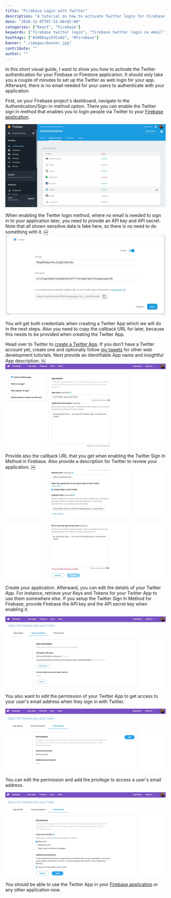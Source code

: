 ```yaml
---
title: "Firebase Login with Twitter"
description: "A tutorial on how to activate Twitter login for Firebase or Firestore where no email is required. After enabling the sign in method in Firebase, you have to create a Twitter App ..."
date: "2018-12-07T07:52:46+02:00"
categories: ["React", "Firebase"]
keywords: ["firebase twitter login", "firebase twitter login no email", "firebase login with twitter", "firebase twitter sign in", "firebase twitter login web"]
hashtags: ["#100DaysOfCode", "#Firebase"]
banner: "./images/banner.jpg"
contribute: ""
author: ""
---
```


<Sponsorship />

<ReactFirebaseBook />

In this short visual guide, I want to show you how to activate the Twitter authentication for your Firebase or Firestore application. It should only take you a couple of minutes to set up the Twitter as web login for your app. Afterward, there is no email needed for your users to authenticate with your application.

First, on your Firebase project's dashboard, navigate to the Authentication/Sign-in method option. There you can enable the Twitter sign in method that enables you to login people via Twitter to your [Firebase application](/complete-firebase-authentication-react-tutorial).

![firebase sign in methods](./images/banner.jpg)

When enabling the Twitter login method, where no email is needed to sign in to your application later, you need to provide an API key and API secret. Note that all shown sensitive data is fake here, so there is no need to do something with it.
￼
![firebase twitter login web](./images/firebase-sign-in-method-twitter.jpg)

You will get both credentials when creating a Twitter App which we will do in the next steps. Also you need to copy the callback URL for later, because this needs to be provided when creating the Twitter App.

Head over to Twitter to [create a Twitter App](https://developer.twitter.com/en/apps/create). If you don't have a Twitter account yet, create one and optionally follow [my tweets](https://twitter.com/rwieruch) for other web development tutorials. Next provide an identifiable App name and insightful App description.
￼
![twitter app create name description](./images/twitter-app-create-name-description.jpg)

Provide also the callback URL that you get when enabling the Twitter Sign In Method in Firebase. Also provide a description for Twitter to review your application.
￼
![twitter app create callback url](./images/twitter-app-create-callback-url.jpg)

![twitter app create description](./images/twitter-app-create-description.jpg)

Create your application. Afterward, you can edit the details of your Twitter App. For instance, retrieve your Keys and Tokens for your Twitter App to use them somewhere else. If you setup the Twitter Sign In Method for Firebase, provide Firebase the API key and the API secret key when enabling it.

![twitter app api keys secrets](./images/twitter-app-api-keys-secrets.jpg)

You also want to edit the permission of your Twitter App to get access to your user's email address when they sign in with Twitter.

![twitter app permissions](./images/twitter-app-permissions.jpg)

You can edit the permission and add the privilege to access a user's email address.

![twitter app permissions email](./images/twitter-app-permissions-email.jpg)

You should be able to use the Twitter App in your [Firebase application](/react-firebase-social-login) or any other application now.
